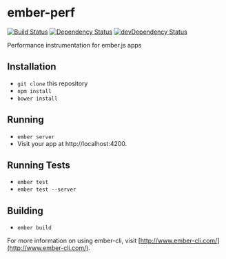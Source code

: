 # ember-perf

[![Build Status](https://travis-ci.org/truenorth/ember-perf.svg?branch=master)](https://travis-ci.org/truenorth/ember-perf)
[![Dependency Status](https://david-dm.org/truenorth/ember-perf.svg)](https://david-dm.org/truenorth/ember-perf)
[![devDependency Status](https://david-dm.org/truenorth/ember-perf/dev-status.svg)](https://david-dm.org/truenorth/ember-perf#info=devDependencies)

Performance instrumentation for ember.js apps

## Installation

* `git clone` this repository
* `npm install`
* `bower install`

## Running

* `ember server`
* Visit your app at http://localhost:4200.

## Running Tests

* `ember test`
* `ember test --server`

## Building

* `ember build`

For more information on using ember-cli, visit [http://www.ember-cli.com/](http://www.ember-cli.com/).
